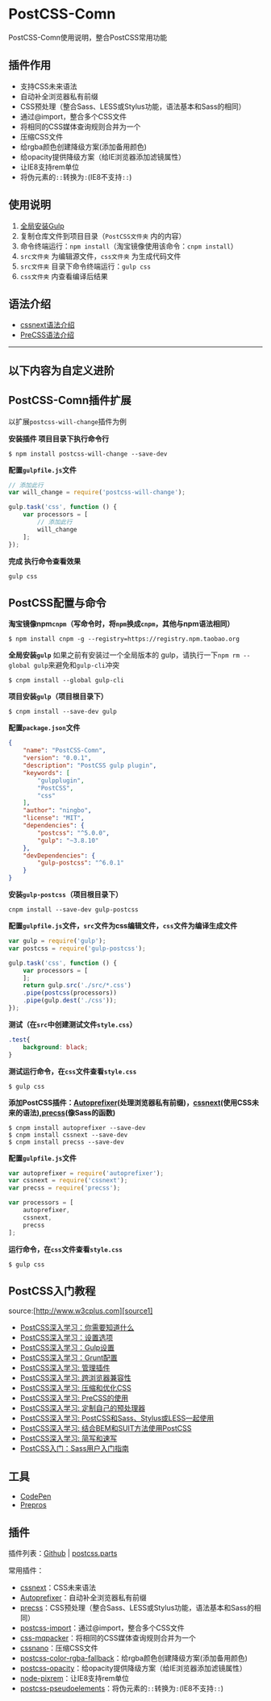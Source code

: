 # PostCSS-Comn
PostCSS-Comn使用说明，整合PostCSS常用功能

## 插件作用
- 支持CSS未来语法
- 自动补全浏览器私有前缀
- CSS预处理（整合Sass、LESS或Stylus功能，语法基本和Sass的相同）
- 通过@import，整合多个CSS文件
- 将相同的CSS媒体查询规则合并为一个
- 压缩CSS文件
- 给rgba颜色创建降级方案(添加备用颜色)
- 给opacity提供降级方案（给IE浏览器添加滤镜属性）
- 让IE8支持rem单位
- 将伪元素的`::`转换为`:`(IE8不支持`::`)

## 使用说明
1. [全局安装Gulp][gulp-g]
2. 复制仓库文件到项目目录（`PostCSS文件夹` 内的内容）
3. 命令终端运行：`npm install`（淘宝镜像使用该命令：`cnpm install`）
4. `src文件夹` 为编辑源文件，`css文件夹` 为生成代码文件
5. `src文件夹` 目录下命令终端运行：`gulp css`
6. `css文件夹` 内查看编译后结果

## 语法介绍

- [cssnext语法介绍](./cssnext)
- [PreCSS语法介绍](./precss)

----------

## 以下内容为自定义进阶

## PostCSS-Comn插件扩展
以扩展`postcss-will-change`插件为例

**安装插件 项目目录下执行命令行**

```git
$ npm install postcss-will-change --save-dev
```
**配置`gulpfile.js`文件**

```javascript
// 添加此行
var will_change = require('postcss-will-change');
```

```javascript
gulp.task('css', function () { 
	var processors = [
		// 添加此行
		will_change
	]; 
});
```

**完成 执行命令查看效果**
```git
gulp css
```

## PostCSS配置与命令

**淘宝镜像npm`cnpm`（写命令时，将`npm`换成`cnpm`，其他与npm语法相同）**
```git
$ npm install cnpm -g --registry=https://registry.npm.taobao.org
```

**全局安装`gulp`**
如果之前有安装过一个全局版本的 gulp，请执行一下`npm rm --global gulp`来避免和`gulp-cli`冲突

```git
$ cnpm install --global gulp-cli
```

**项目安装`gulp`（项目根目录下）**
```git
$ cnpm install --save-dev gulp
```

**配置`package.json`文件**

```json
{ 
	"name": "PostCSS-Comn", 
	"version": "0.0.1", 
	"description": "PostCSS gulp plugin", 
	"keywords": [ 
		"gulpplugin", 
		"PostCSS", 
		"css" 
	], 
	"author": "ningbo", 
	"license": "MIT", 
	"dependencies": { 
		"postcss": "^5.0.0", 
		"gulp": "~3.8.10" 
	}, 
	"devDependencies": { 
		"gulp-postcss": "^6.0.1" 
	} 
}
```

**安装`gulp-postcss`（项目根目录下）**
```git
cnpm install --save-dev gulp-postcss
```

**配置`gulpfile.js`文件，`src`文件为css编辑文件，`css`文件为编译生成文件**

```javascript
var gulp = require('gulp');
var postcss = require('gulp-postcss');
```

```javascript
gulp.task('css', function () { 
	var processors = [
	]; 
	return gulp.src('./src/*.css')
	.pipe(postcss(processors))
	.pipe(gulp.dest('./css')); 
});
```

**测试（在`src`中创建测试文件`style.css`）**
```css
.test{
	background: black;
}
```
**测试运行命令，在`css`文件查看`style.css`**

```git
$ gulp css
```

**添加PostCSS插件：[Autoprefixer][autopre](处理浏览器私有前缀)，[cssnext][cssnext](使用CSS未来的语法),[precss][precss](像Sass的函数)**

```git
$ cnpm install autoprefixer --save-dev
$ cnpm install cssnext --save-dev
$ cnpm install precss --save-dev
```

**配置`gulpfile.js`文件**

```javascript
var autoprefixer = require('autoprefixer'); 
var cssnext = require('cssnext'); 
var precss = require('precss');
```

```javascript
var processors = [
	autoprefixer,
	cssnext,
	precss
]; 
```

**运行命令，在`css`文件查看`style.css`**

```git
$ gulp css
```

## PostCSS入门教程
source:[http://www.w3cplus.com][source1]

- [PostCSS深入学习：你需要知道什么][konw1]
- [PostCSS深入学习：设置选项][konw2]
- [PostCSS深入学习：Gulp设置][konw3]
- [PostCSS深入学习：Grunt配置][konw4]
- [PostCSS深入学习: 管理插件][konw5]
- [PostCSS深入学习: 跨浏览器兼容性][konw6]
- [PostCSS深入学习: 压缩和优化CSS][konw7]
- [PostCSS深入学习: PreCSS的使用][konw8]
- [PostCSS深入学习: 定制自己的预处理器][konw9]
- [PostCSS深入学习: PostCSS和Sass、Stylus或LESS一起使用][konw10]
- [PostCSS深入学习: 结合BEM和SUIT方法使用PostCSS][konw11]
- [PostCSS深入学习: 简写和速写][konw12]
- [PostCSS入门：Sass用户入门指南][know13]

## 工具

- [CodePen][codepen]
- [Prepros][prepros]

## 插件
插件列表：[Github][pluginsList] | [postcss.parts][postcssParts]

常用插件：

- [cssnext][cssnext]：CSS未来语法
- [Autoprefixer][autopre]：自动补全浏览器私有前缀
- [precss][precss]：CSS预处理（整合Sass、LESS或Stylus功能，语法基本和Sass的相同）
- [postcss-import][import]：通过@import，整合多个CSS文件
- [css-mqpacker][mqpacker]：将相同的CSS媒体查询规则合并为一个
- [cssnano][cssnano]：压缩CSS文件
- [postcss-color-rgba-fallback][postcssRgba]：给rgba颜色创建降级方案(添加备用颜色)
- [postcss-opacity][opacity]：给opacity提供降级方案（给IE浏览器添加滤镜属性）
- [node-pixrem][pixrem]：让IE8支持rem单位
- [postcss-pseudoelements][pseudoelements]：将伪元素的`::`转换为`:`(IE8不支持`::`)

[source1]:http://www.w3cplus.co

[konw1]:http://www.w3cplus.com/PostCSS/postcss-deep-dive-what-you-need-to-know.html
[konw2]:http://www.w3cplus.com/PostCSS/postcss-quickstart-guide-instant-setup-options.html
[konw3]:http://www.w3cplus.com/PostCSS/postcss-quickstart-guide-gulp-setup.html
[konw4]:http://www.w3cplus.com/PostCSS/postcss-quickstart-guide-grunt-setup.html
[konw5]:http://www.w3cplus.com/PostCSS/postcss-quickstart-guide-exploring-plugins.html
[konw6]:http://www.w3cplus.com/PostCSS/using-postcss-for-cross-browser-compatibility.html
[konw7]:http://www.w3cplus.com/PostCSS/using-postcss-for-minification-and-optimization.html
[konw8]:http://www.w3cplus.com/PostCSS/postcss-deep-dive-preprocessing-with-precss.html
[konw9]:http://www.w3cplus.com/PostCSS/postcss-deep-dive-roll-your-own-preprocessor.html
[konw10]:http://www.w3cplus.com/PostCSS/using-postcss-together-with-sass-stylus-or-less.html
[konw11]:http://www.w3cplus.com/PostCSS/using-postcss-with-bem-and-suit-methodologies.html
[konw12]:http://www.w3cplus.com/PostCSS/postcss-deep-dive-shortcuts-and-shorthand.html
[know13]:http://www.w3cplus.com/preprocessor/getting-started-with-postcss-a-quick-guide-for-sass-users.html

[codepen]:http://codepen.io/
[prepros]:https://prepros.io/

[cssnext]:http://cssnext.io/features/
[autopre]:https://github.com/postcss/autoprefixer
[precss]:https://github.com/jonathantneal/precss
[cssnano]:http://cssnano.co/
[import]:https://github.com/postcss/postcss-import
[mqpacker]:https://github.com/hail2u/node-css-mqpacker
[postcssRgba]:https://github.com/postcss/postcss-color-rgba-fallback
[opacity]:https://github.com/iamvdo/postcss-opacity
[pixrem]:https://github.com/robwierzbowski/node-pixrem
[pseudoelements]:https://github.com/axa-ch/postcss-pseudoelements

[pluginsList]:https://github.com/postcss/postcss#plugins
[postcssParts]:http://postcss.parts/

[gulp-g]:http://www.w3cplus.com/PostCSS/using-postcss-for-cross-browser-compatibility.html
